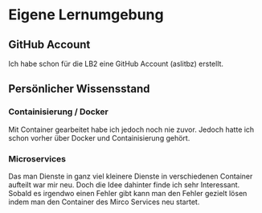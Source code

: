 # Eigene Lernumgebung
## GitHub Account 
Ich habe schon für die LB2 eine GitHub Account (aslitbz) erstellt.
## Persönlicher Wissensstand
### Containisierung / Docker
Mit Container gearbeitet habe ich jedoch noch nie zuvor. Jedoch hatte ich schon vorher über Docker und Containisierung gehört.
### Microservices
Das man Dienste in ganz viel kleinere Dienste in verschiedenen Container aufteilt war mir neu. Doch die Idee dahinter finde ich sehr Interessant. Sobald es irgendwo einen Fehler gibt kann man den Fehler gezielt lösen indem man den Container des Mirco Services neu startet.
<!--stackedit_data:
eyJoaXN0b3J5IjpbMTU5NDcyNTc5MywtMjA3ODY3MDYzMV19
-->